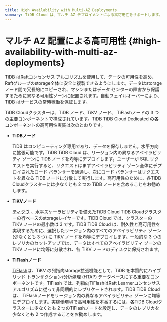 ```yaml
---
title: High Availability with Multi-AZ Deployments
summary: TiDB Cloud は、マルチ AZ デプロイメントによる高可用性をサポートします。
---
```


# マルチ AZ 配置による高可用性 {#high-availability-with-multi-az-deployments}

TiDB はRaftコンセンサス アルゴリズムを使用して、データの可用性を高め、 Raftグループのstorage全体に安全に複製できるようにします。データはstorageノード間で冗長的にコピーされ、マシンまたはデータ センターの障害から保護するために異なる可用性ゾーンに配置されます。自動フェイルオーバーにより、TiDB はサービスの常時稼働を保証します。

TiDB Cloudクラスターは、TiDB ノード、TiKV ノード、 TiFlashノードの 3 つの主要コンポーネントで構成されています。TiDB TiDB Cloud Dedicated の各コンポーネントの高可用性実装は次のとおりです。

-   **TiDBノード**

    TiDB はコンピューティング専用であり、データを保存しません。水平方向に拡張可能です。TiDB TiDB Cloud は、リージョン内の異なるアベイラビリティ ゾーンに TiDB ノードを均等にデプロイします。ユーザーが SQL リクエストを実行すると、リクエストはまずアベイラビリティ ゾーン全体にデプロイされたロード バランサーを通過し、次にロード バランサーはリクエストを異なる TiDB ノードに分散して実行します。高可用性のために、各TiDB Cloudクラスターには少なくとも 2 つの TiDB ノードを含めることをお勧めします。

-   **TiKVノード**

    [ティクヴ](https://docs.pingcap.com/tidb/stable/tikv-overview) 、水平スケーラビリティを備えたTiDB Cloud TiDB Cloudクラスターの行ベースのstorageレイヤーです。TiDB Cloud では、クラスターの TiKV ノードの最小数は 3 です。TiDB TiDB Cloud は、耐久性と高可用性を実現するために、選択したリージョン内のすべてのアベイラビリティ ゾーン (少なくとも 3 つ) に TiKV ノードを均等にデプロイします。一般的な 3 つのレプリカのセットアップでは、データはすべてのアベイラビリティ ゾーンの TiKV ノードに均等に分散され、各 TiKV ノードのディスクに保持されます。

-   **TiFlashノード**

    [TiFlash](https://docs.pingcap.com/tidb/stable/tiflash-overview)は、TiKV の列指向storage拡張機能として、TiDB を本質的にハイブリッド トランザクション/分析処理 (HTAP) データベースにする重要なコンポーネントです。TiFlash では、列指向TiFlashはRaft Learnerコンセンサス アルゴリズムに従って非同期的にレプリケートされます。TiDB TiDB Cloud は、 TiFlashノードをリージョン内の異なるアベイラビリティ ゾーンに均等にデプロイします。実稼働環境で高可用性を本番するには、各TiDB Cloudクラスターに少なくとも 2 つのTiFlashノードを設定し、データのレプリカを少なくとも 2 つ作成することをお勧めします。
